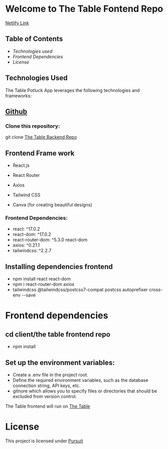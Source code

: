 # Welcome to The Table Fontend Repo 

[Netlify Link](https://thetable-app.netlify.app/)
## Table of Contents
- _Technologies used_
- _Frontend Dependencies_
- _License_

##  Technologies Used
The Table Potluck App leverages the following technologies and frameworks:

## [Github](https://github.com/)
### Clone this repository:
git clone [The Table Backend Repo](https://github.com/joshuanelsondev/table-frontend-project.git)

## Frontend Frame work
- React.js
- React Router
- Axios


- Tailwind CSS
- Canva (for creating beautiful designs)


### Frontend Dependencies: 
- react: ^17.0.2
- react-dom: ^17.0.2
- react-router-dom: ^5.3.0
react-dom
- axios: ^0.21.1
- tailwindcss: ^2.2.7



## Installing dependencies frontend
 - npm install react react-dom 
 - npm i react-router-dom axios  
 - tailwindcss @tailwindcss/postcss7-compat postcss autoprefixer cross-env --save

# Frontend dependencies 
 ## cd client/the table frontend repo  
 - npm install

 ## Set up the environment variables:

- Create a .env file in the project root.
- Define the required environment variables, such as the database connection string, API keys, etc.
- gitnore which allows you to specify files or directories that should be excluded from version control. 

The Table frontend will run on [The Table](http://localhost:3000)

# License
This project is licensed under [Pursuit](https://www.pursuit.org/)
